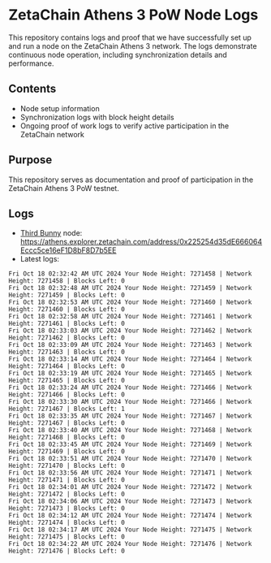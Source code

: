 # ZetaChain Athens 3 PoW Node Logs
This repository contains logs and proof that we have successfully set up and run a node on the ZetaChain Athens 3 network. The logs demonstrate continuous node operation, including synchronization details and performance.

## Contents
- Node setup information
- Synchronization logs with block height details
- Ongoing proof of work logs to verify active participation in the ZetaChain network

## Purpose
This repository serves as documentation and proof of participation in the ZetaChain Athens 3 PoW testnet.

## Logs

- [Third Bunny](https://thirdbunny.xyz/) node: https://athens.explorer.zetachain.com/address/0x225254d35dE666064Eccc5ce16eF1D8bF8D7b5EE
- Latest logs:
```
Fri Oct 18 02:32:42 AM UTC 2024 Your Node Height: 7271458 | Network Height: 7271458 | Blocks Left: 0
Fri Oct 18 02:32:48 AM UTC 2024 Your Node Height: 7271459 | Network Height: 7271459 | Blocks Left: 0
Fri Oct 18 02:32:53 AM UTC 2024 Your Node Height: 7271460 | Network Height: 7271460 | Blocks Left: 0
Fri Oct 18 02:32:58 AM UTC 2024 Your Node Height: 7271461 | Network Height: 7271461 | Blocks Left: 0
Fri Oct 18 02:33:03 AM UTC 2024 Your Node Height: 7271462 | Network Height: 7271462 | Blocks Left: 0
Fri Oct 18 02:33:09 AM UTC 2024 Your Node Height: 7271463 | Network Height: 7271463 | Blocks Left: 0
Fri Oct 18 02:33:14 AM UTC 2024 Your Node Height: 7271464 | Network Height: 7271464 | Blocks Left: 0
Fri Oct 18 02:33:19 AM UTC 2024 Your Node Height: 7271465 | Network Height: 7271465 | Blocks Left: 0
Fri Oct 18 02:33:24 AM UTC 2024 Your Node Height: 7271466 | Network Height: 7271466 | Blocks Left: 0
Fri Oct 18 02:33:30 AM UTC 2024 Your Node Height: 7271466 | Network Height: 7271467 | Blocks Left: 1
Fri Oct 18 02:33:35 AM UTC 2024 Your Node Height: 7271467 | Network Height: 7271467 | Blocks Left: 0
Fri Oct 18 02:33:40 AM UTC 2024 Your Node Height: 7271468 | Network Height: 7271468 | Blocks Left: 0
Fri Oct 18 02:33:45 AM UTC 2024 Your Node Height: 7271469 | Network Height: 7271469 | Blocks Left: 0
Fri Oct 18 02:33:51 AM UTC 2024 Your Node Height: 7271470 | Network Height: 7271470 | Blocks Left: 0
Fri Oct 18 02:33:56 AM UTC 2024 Your Node Height: 7271471 | Network Height: 7271471 | Blocks Left: 0
Fri Oct 18 02:34:01 AM UTC 2024 Your Node Height: 7271472 | Network Height: 7271472 | Blocks Left: 0
Fri Oct 18 02:34:06 AM UTC 2024 Your Node Height: 7271473 | Network Height: 7271473 | Blocks Left: 0
Fri Oct 18 02:34:12 AM UTC 2024 Your Node Height: 7271474 | Network Height: 7271474 | Blocks Left: 0
Fri Oct 18 02:34:17 AM UTC 2024 Your Node Height: 7271475 | Network Height: 7271475 | Blocks Left: 0
Fri Oct 18 02:34:22 AM UTC 2024 Your Node Height: 7271476 | Network Height: 7271476 | Blocks Left: 0
```
